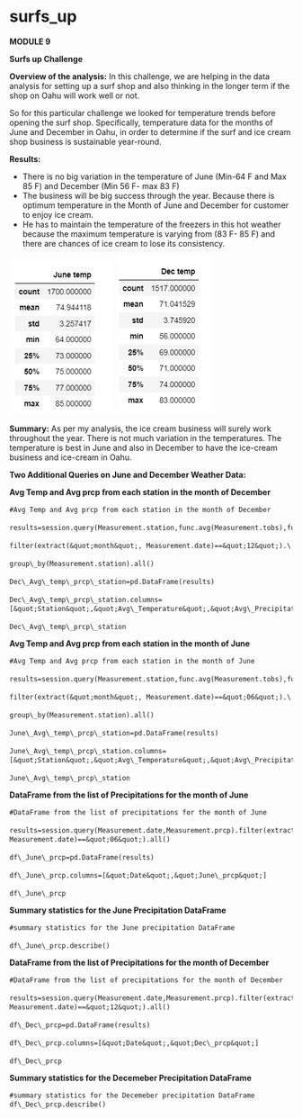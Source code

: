 # surfs_up
**MODULE 9**

**Surfs up Challenge**

**Overview of the analysis:** In this challenge, we are helping in the data analysis for setting up a surf shop and also thinking in the longer term if the shop on Oahu will work well or not.

So for this particular challenge we looked for temperature trends before opening the surf shop. Specifically, temperature data for the months of June and December in Oahu, in order to determine if the surf and ice cream shop business is sustainable year-round.

**Results:**

- There is no big variation in the temperature of June (Min-64 F and Max 85 F) and December (Min 56 F- max 83 F)
- The business will be big success through the year. Because there is optimum temperature in the Month of June and December for customer to enjoy ice cream.
- He has to maintain the temperature of the freezers in this hot weather because the maximum temperature is varying from (83 F- 85 F) and there are chances of ice cream to lose its consistency.

![JUNE TEAMPERATURE DESCRIPTION:](https://github.com/AditiOracle/surfs_up/blob/main/Resources/June_Temperature.PNG)
![DECEMBER TEAMPERATURE DESCRIPTION:](https://github.com/AditiOracle/surfs_up/blob/main/Resources/December_Temperature.PNG)

**Summary:** As per my analysis, the ice cream business will surely work throughout the year. There is not much variation in the temperatures. The temperature is best in June and also in December to have the ice-cream business and ice-cream in Oahu.

**Two Additional Queries on June and December Weather Data:**

**Avg Temp and Avg prcp from each station in the month of December**
```
#Avg Temp and Avg prcp from each station in the month of December

results=session.query(Measurement.station,func.avg(Measurement.tobs),func.avg(Measurement.prcp)).\

filter(extract(&quot;month&quot;, Measurement.date)==&quot;12&quot;).\

group\_by(Measurement.station).all()

Dec\_Avg\_temp\_prcp\_station=pd.DataFrame(results)

Dec\_Avg\_temp\_prcp\_station.columns=[&quot;Station&quot;,&quot;Avg\_Temperature&quot;,&quot;Avg\_Precipitation&quot;]

Dec\_Avg\_temp\_prcp\_station
```
**Avg Temp and Avg prcp from each station in the month of June**
```
#Avg Temp and Avg prcp from each station in the month of June

results=session.query(Measurement.station,func.avg(Measurement.tobs),func.avg(Measurement.prcp)).\

filter(extract(&quot;month&quot;, Measurement.date)==&quot;06&quot;).\

group\_by(Measurement.station).all()

June\_Avg\_temp\_prcp\_station=pd.DataFrame(results)

June\_Avg\_temp\_prcp\_station.columns=[&quot;Station&quot;,&quot;Avg\_Temperature&quot;,&quot;Avg\_Precipitation&quot;]

June\_Avg\_temp\_prcp\_station
```
**DataFrame from the list of Precipitations for the month of June**
```
#DataFrame from the list of precipitations for the month of June

results=session.query(Measurement.date,Measurement.prcp).filter(extract(&quot;month&quot;, Measurement.date)==&quot;06&quot;).all()

df\_June\_prcp=pd.DataFrame(results)

df\_June\_prcp.columns=[&quot;Date&quot;,&quot;June\_prcp&quot;]

df\_June\_prcp
```
**Summary statistics for the June Precipitation DataFrame**
```
#summary statistics for the June precipitation DataFrame

df\_June\_prcp.describe()
```
**DataFrame from the list of Precipitations for the month of December**
```
#DataFrame from the list of precipitations for the month of December

results=session.query(Measurement.date,Measurement.prcp).filter(extract(&quot;month&quot;, Measurement.date)==&quot;12&quot;).all()

df\_Dec\_prcp=pd.DataFrame(results)

df\_Dec\_prcp.columns=[&quot;Date&quot;,&quot;Dec\_prcp&quot;]

df\_Dec\_prcp
```
**Summary statistics for the Decemeber Precipitation DataFrame**
```
#summary statistics for the Decemeber precipitation DataFrame
df\_Dec\_prcp.describe()
```
